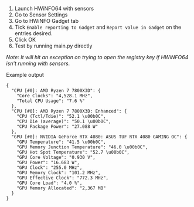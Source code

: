 1. Launch HWiNFO64 with sensors
2. Go to Sensor Settings
3. Go to HWiNFO Gadget tab
4. Tick `Enable reporting to Gadget` and `Report value in Gadget` on the entries desired.
5. Click OK
6. Test by running main.py directly

*Note: It will hit an exception on trying to open the registry key if HWiNFO64 isn't running with sensors.*

Example output
```
{
  "CPU [#0]: AMD Ryzen 7 7800X3D": {
    "Core Clocks": "4,528.1 MHz",
    "Total CPU Usage": "7.6 %"
  },
  "CPU [#0]: AMD Ryzen 7 7800X3D: Enhanced": {
    "CPU (Tctl/Tdie)": "52.1 \u00b0C",
    "CPU Die (average)": "50.1 \u00b0C",
    "CPU Package Power": "27.088 W"
  },
  "GPU [#0]: NVIDIA GeForce RTX 4080: ASUS TUF RTX 4080 GAMING OC": {
    "GPU Temperature": "41.5 \u00b0C",
    "GPU Memory Junction Temperature": "46.0 \u00b0C",
    "GPU Hot Spot Temperature": "52.7 \u00b0C",
    "GPU Core Voltage": "0.930 V",
    "GPU Power": "16.683 W",
    "GPU Clock": "255.0 MHz",
    "GPU Memory Clock": "101.2 MHz",
    "GPU Effective Clock": "772.3 MHz",
    "GPU Core Load": "4.0 %",
    "GPU Memory Allocated": "2,367 MB"
  }
}
```
